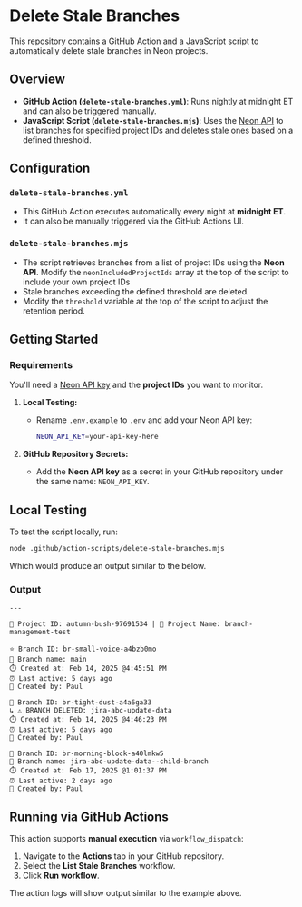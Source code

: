 # Delete Stale Branches

This repository contains a GitHub Action and a JavaScript script to automatically delete stale branches in Neon projects.

## Overview

- **GitHub Action (`delete-stale-branches.yml`)**: Runs nightly at midnight ET and can also be triggered manually.
- **JavaScript Script (`delete-stale-branches.mjs`)**: Uses the [Neon API](https://api-docs.neon.tech/reference/getting-started-with-neon-api) to list branches for specified project IDs and deletes stale ones based on a defined threshold.

## Configuration

### `delete-stale-branches.yml`

- This GitHub Action executes automatically every night at **midnight ET**.
- It can also be manually triggered via the GitHub Actions UI.

### `delete-stale-branches.mjs`

- The script retrieves branches from a list of project IDs using the **Neon API**.
  Modify the `neonIncludedProjectIds` array at the top of the script to include your own project IDs
- Stale branches exceeding the defined threshold are deleted.
- Modify the `threshold` variable at the top of the script to adjust the retention period.

## Getting Started

### Requirements

You'll need a [Neon API key](https://api-docs.neon.tech/reference/createapikey) and the **project IDs** you want to monitor.

1. **Local Testing:**

   - Rename `.env.example` to `.env` and add your Neon API key:
     ```sh
     NEON_API_KEY=your-api-key-here
     ```

2. **GitHub Repository Secrets:**
   - Add the **Neon API key** as a secret in your GitHub repository under the same name: `NEON_API_KEY`.

## Local Testing

To test the script locally, run:

```sh
node .github/action-scripts/delete-stale-branches.mjs
```

Which would produce an output similar to the below.

### Output

```
---

📌 Project ID: autumn-bush-97691534 | 📄 Project Name: branch-management-test

⭐ Branch ID: br-small-voice-a4bzb0mo
📄 Branch name: main
⏱️ Created at: Feb 14, 2025 @4:45:51 PM
⏰ Last active: 5 days ago
👤 Created by: Paul

🌿 Branch ID: br-tight-dust-a4a6ga33
↳ ⚠️ BRANCH DELETED: jira-abc-update-data
⏱️ Created at: Feb 14, 2025 @4:46:23 PM
⏰ Last active: 5 days ago
👤 Created by: Paul

🌿 Branch ID: br-morning-block-a40lmkw5
📄 Branch name: jira-abc-update-data--child-branch
⏱️ Created at: Feb 17, 2025 @1:01:37 PM
⏰ Last active: 2 days ago
👤 Created by: Paul
```

## Running via GitHub Actions

This action supports **manual execution** via `workflow_dispatch`:

1. Navigate to the **Actions** tab in your GitHub repository.
2. Select the **List Stale Branches** workflow.
3. Click **Run workflow**.

The action logs will show output similar to the example above.
